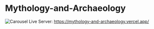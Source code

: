# Mythology-and-Archaeology

![Carousel](https://github.com/user-attachments/assets/19aae36b-6b7c-4580-8b32-5bc32cc96fe8)
Live Server: https://mythology-and-archaeology.vercel.app/
